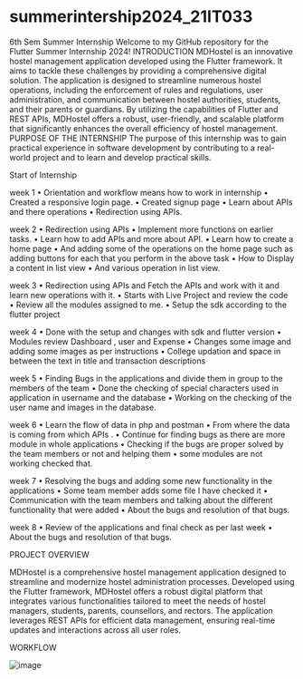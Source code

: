 # summerintership2024_21IT033
6th Sem Summer Internship
Welcome to my GitHub repository for the Flutter Summer Internship 2024!
INTRODUCTION
MDHostel is an innovative hostel management application developed using the Flutter framework. It aims to tackle these challenges by providing a comprehensive digital solution. The application is designed to streamline numerous hostel operations, including the enforcement of rules and regulations, user administration, and communication between hostel authorities, students, and their parents or guardians. By utilizing the capabilities of Flutter and REST APIs, MDHostel offers a robust, user-friendly, and scalable platform that significantly enhances the overall efficiency of hostel management.
PURPOSE OF THE INTERNSHIP
The purpose of this internship was to gain practical experience in software development by contributing to a real-world project and to learn and develop practical skills.

Start of Internship

week 1
•	Orientation and workflow means how to work in internship 
•	Created a responsive login page.
•	Created signup page
•	Learn about APIs and there operations
•	Redirection using APIs.

week 2
•	Redirection using APIs
•	Implement more functions on earlier tasks.
•	Learn  how to add APIs and more about API.
•	Learn how to create a home page
•	And adding some of the operations on the home page such as adding buttons for each that you perform in the above task
•	How to Display a content in list view
•	And various operation in list view.

week 3
•	Redirection using APIs and Fetch the APIs and work with it and learn new operations with it.
•	Starts with Live Project and review the code 
•	Review all the modules assigned to me.
•	Setup the sdk according to the flutter project

week 4
•	Done with the setup and changes with sdk and flutter version 
•	Modules review Dashboard , user and Expense
•	Changes some image and adding some images as per instructions 
•	College updation and space in between the text in title and transaction descriptions 

week 5
•	Finding Bugs in the applications and divide them in group to the members of the team 
•	Done the checking of special characters used in application in username and the database
•	Working on the checking of the user name and images in the database.

week 6
•	Learn the flow of data in php and postman 
•	From where the data is coming from which APIs .
•	Continue for finding bugs as there are more module in whole applications 
•	Checking if the bugs are proper solved by the team members or not and helping them
•	some modules are not working checked that.

week 7
•	Resolving the bugs and adding some new functionality in the applications
•	Some team member adds some file I have checked it 
•	Communication with the team members and talking about the different functionality that were added 
•	About the bugs and resolution of that bugs.

week 8
•	Review of the applications and final check as per last week 
•	About the bugs and resolution of that bugs.

PROJECT OVERVIEW

MDHostel is a comprehensive hostel management application designed to streamline and modernize hostel administration processes. Developed using the Flutter framework, MDHostel offers a robust digital platform that integrates various functionalities tailored to meet the needs of hostel managers, students, parents, counsellors, and rectors. The application leverages REST APIs for efficient data management, ensuring real-time updates and interactions across all user roles.

WORKFLOW

![image](https://github.com/user-attachments/assets/88e00e6d-648c-45c6-bc06-20f9af14f1ab)




